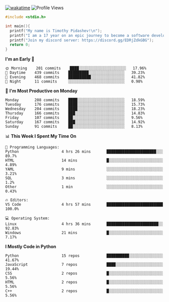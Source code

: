 [![wakatime](https://wakatime.com/badge/user/b920b284-3cde-4cd4-b72e-f7f22d050b16.svg)](https://wakatime.com/@b920b284-3cde-4cd4-b72e-f7f22d050b16)
![Profile Views](http://img.shields.io/badge/Profile%20Views-256-blue)
```c
#include <stdio.h>

int main(){
  printf("My name is Timothy Pidashev!\n"); 
  printf("I am a 17 year on an epic journey to become a software developer!\n");
  printf("Join my discord server: https://discord.gg/EDRjZdkGBG");
  return 0;
}
```

<!--START_SECTION:waka-->
**I'm an Early 🐤** 

```text
🌞 Morning    201 commits    ████░░░░░░░░░░░░░░░░░░░░░   17.96% 
🌆 Daytime    439 commits    █████████░░░░░░░░░░░░░░░░   39.23% 
🌃 Evening    468 commits    ██████████░░░░░░░░░░░░░░░   41.82% 
🌙 Night      11 commits     ░░░░░░░░░░░░░░░░░░░░░░░░░   0.98%

```
📅 **I'm Most Productive on Monday** 

```text
Monday       208 commits    ████░░░░░░░░░░░░░░░░░░░░░   18.59% 
Tuesday      176 commits    ████░░░░░░░░░░░░░░░░░░░░░   15.73% 
Wednesday    204 commits    ████░░░░░░░░░░░░░░░░░░░░░   18.23% 
Thursday     166 commits    ███░░░░░░░░░░░░░░░░░░░░░░   14.83% 
Friday       107 commits    ██░░░░░░░░░░░░░░░░░░░░░░░   9.56% 
Saturday     167 commits    ███░░░░░░░░░░░░░░░░░░░░░░   14.92% 
Sunday       91 commits     ██░░░░░░░░░░░░░░░░░░░░░░░   8.13%

```


📊 **This Week I Spent My Time On** 

```text
💬 Programming Languages: 
Python                   4 hrs 26 mins       ██████████████████████░░░   89.7% 
HTML                     14 mins             █░░░░░░░░░░░░░░░░░░░░░░░░   4.89% 
YAML                     9 mins              ░░░░░░░░░░░░░░░░░░░░░░░░░   3.21% 
SQL                      3 mins              ░░░░░░░░░░░░░░░░░░░░░░░░░   1.2% 
Other                    1 min               ░░░░░░░░░░░░░░░░░░░░░░░░░   0.43%

🔥 Editors: 
VS Code                  4 hrs 57 mins       █████████████████████████   100.0%

💻 Operating System: 
Linux                    4 hrs 36 mins       ███████████████████████░░   92.83% 
Windows                  21 mins             █░░░░░░░░░░░░░░░░░░░░░░░░   7.17%

```

**I Mostly Code in Python** 

```text
Python                   15 repos            ██████████░░░░░░░░░░░░░░░   41.67% 
JavaScript               7 repos             ████░░░░░░░░░░░░░░░░░░░░░   19.44% 
CSS                      2 repos             █░░░░░░░░░░░░░░░░░░░░░░░░   5.56% 
HTML                     2 repos             █░░░░░░░░░░░░░░░░░░░░░░░░   5.56% 
C++                      2 repos             █░░░░░░░░░░░░░░░░░░░░░░░░   5.56%

```



<!--END_SECTION:waka-->
